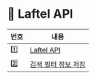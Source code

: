 # 📌 Laftel API

| 번호 | 내용                                             |
| ---- | ------------------------------------------------ |
| 1️⃣   | [Laftel API](LaftelAPI.md)                       |
| 2️⃣   | [검색 필터 정보 저장](get_data/get_filter.ipynb) |
